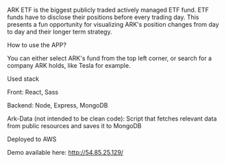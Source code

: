 ARK ETF is the biggest publicly traded actively managed ETF fund. ETF funds have to disclose their positions before every trading day. This presents a fun opportunity for visualizing ARK's position changes from day to day and their longer term strategy.

How to use the APP?

You can either select ARK's fund from the top left corner, or search for a company ARK holds, like Tesla for example.

Used stack

Front: React, Sass

Backend: Node, Express, MongoDB

Ark-Data (not intended to be clean code): Script that fetches relevant data from public resources and saves it to MongoDB

Deployed to AWS

Demo available here: http://54.85.25.129/

